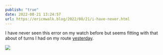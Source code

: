 ```yaml
---
publish: "true"
date: 2022-08-21 13:24:57
url: https://ericmwalk.blog/2022/08/21/i-have-never.html
---
```

I have never seen this error on my watch before but seems fitting with that about of turns I had on my route [yesterday](https://ericmwalk.blog/2022/08/20/touring-waseca-today.html).


![](https://ericmwalk.blog/uploads/2022/8b502a31c7.jpg)